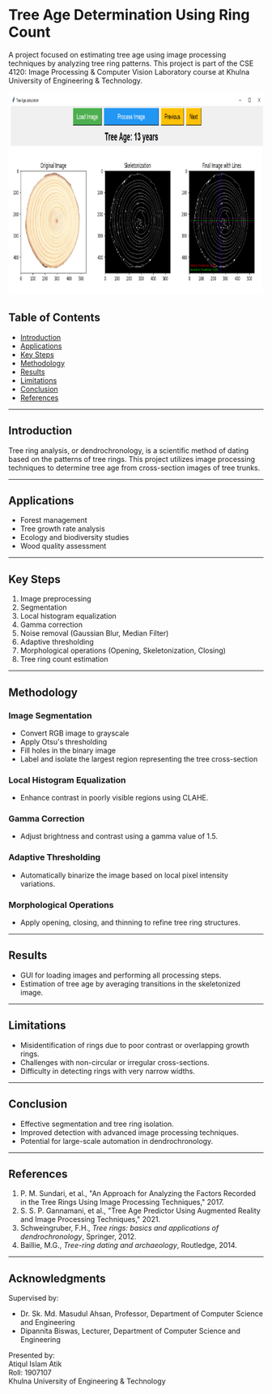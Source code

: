# Tree Age Determination Using Ring Count

A project focused on estimating tree age using image processing techniques by analyzing tree ring patterns. This project is part of the CSE 4120: Image Processing & Computer Vision Laboratory course at Khulna University of Engineering & Technology.


<p align="center">
    <img src="Tree_images/ss_1.png" alt="Screenshot 1" height = "400" width="1000">
</p>



## Table of Contents
- [Introduction](#introduction)
- [Applications](#applications)
- [Key Steps](#key-steps)
- [Methodology](#methodology)
- [Results](#results)
- [Limitations](#limitations)
- [Conclusion](#conclusion)
- [References](#references)

---

## Introduction
Tree ring analysis, or dendrochronology, is a scientific method of dating based on the patterns of tree rings. This project utilizes image processing techniques to determine tree age from cross-section images of tree trunks.

---

## Applications
- Forest management
- Tree growth rate analysis
- Ecology and biodiversity studies
- Wood quality assessment

---

## Key Steps
1. Image preprocessing
2. Segmentation
3. Local histogram equalization
4. Gamma correction
5. Noise removal (Gaussian Blur, Median Filter)
6. Adaptive thresholding
7. Morphological operations (Opening, Skeletonization, Closing)
8. Tree ring count estimation

---

## Methodology
### Image Segmentation
- Convert RGB image to grayscale
- Apply Otsu's thresholding
- Fill holes in the binary image
- Label and isolate the largest region representing the tree cross-section

### Local Histogram Equalization
- Enhance contrast in poorly visible regions using CLAHE.

### Gamma Correction
- Adjust brightness and contrast using a gamma value of 1.5.

### Adaptive Thresholding
- Automatically binarize the image based on local pixel intensity variations.

### Morphological Operations
- Apply opening, closing, and thinning to refine tree ring structures.

---

## Results
- GUI for loading images and performing all processing steps.
- Estimation of tree age by averaging transitions in the skeletonized image.

---

## Limitations
- Misidentification of rings due to poor contrast or overlapping growth rings.
- Challenges with non-circular or irregular cross-sections.
- Difficulty in detecting rings with very narrow widths.

---

## Conclusion
- Effective segmentation and tree ring isolation.
- Improved detection with advanced image processing techniques.
- Potential for large-scale automation in dendrochronology.

---

## References
1. P. M. Sundari, et al., "An Approach for Analyzing the Factors Recorded in the Tree Rings Using Image Processing Techniques," 2017.
2. S. S. P. Gannamani, et al., "Tree Age Predictor Using Augmented Reality and Image Processing Techniques," 2021.
3. Schweingruber, F.H., *Tree rings: basics and applications of dendrochronology*, Springer, 2012.
4. Baillie, M.G., *Tree-ring dating and archaeology*, Routledge, 2014.

---

## Acknowledgments
Supervised by:  
- Dr. Sk. Md. Masudul Ahsan, Professor, Department of Computer Science and Engineering  
- Dipannita Biswas, Lecturer, Department of Computer Science and Engineering  

Presented by:  
Atiqul Islam Atik  
Roll: 1907107  
Khulna University of Engineering & Technology
